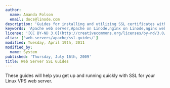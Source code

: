 ```yaml
---
author:
  name: Amanda Folson
  email: docs@linode.com
description: 'Guides for installing and utilizing SSL certificates with web servers.'
keywords: 'Apache web server,Apache on Linode,nginx on Linode,nginx web server,VPS web server,ssl,certificate'
license: '[CC BY-ND 3.0](http://creativecommons.org/licenses/by-nd/3.0/us/)'
alias: ['web-servers/apache/ssl-guides/']
modified: Tuesday, April 19th, 2011
modified_by:
  name: System
published: 'Thursday, July 16th, 2009'
title: Web Server SSL Guides
---
```


These guides will help you get up and running quickly with SSL for your Linux VPS web server.
